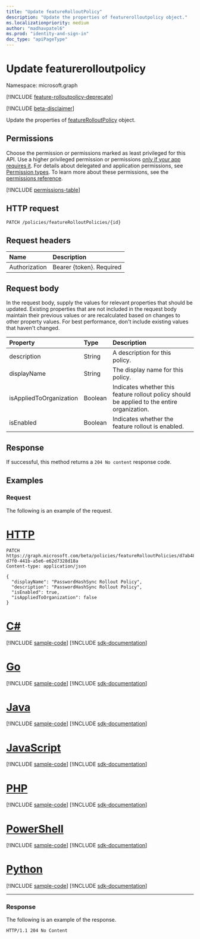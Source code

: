 ```yaml
---
title: "Update featureRolloutPolicy"
description: "Update the properties of featurerolloutpolicy object."
ms.localizationpriority: medium
author: "madhavpatel6"
ms.prod: "identity-and-sign-in"
doc_type: "apiPageType"
---
```


# Update featurerolloutpolicy

Namespace: microsoft.graph

[!INCLUDE [feature-rolloutpolicy-deprecate](../../includes/directory-featurerolloutpolicies-deprecate.md)]

[!INCLUDE [beta-disclaimer](../../includes/beta-disclaimer.md)]

Update the properties of [featureRolloutPolicy](../resources/featurerolloutpolicy.md) object.

## Permissions

Choose the permission or permissions marked as least privileged for this API. Use a higher privileged permission or permissions [only if your app requires it](/graph/permissions-overview#best-practices-for-using-microsoft-graph-permissions). For details about delegated and application permissions, see [Permission types](/graph/permissions-overview#permission-types). To learn more about these permissions, see the [permissions reference](/graph/permissions-reference).

<!-- { "blockType": "permissions", "name": "featurerolloutpolicy_update" } -->
[!INCLUDE [permissions-table](../includes/permissions/featurerolloutpolicy-update-permissions.md)]

## HTTP request

<!-- { "blockType": "ignored" } -->

```http
PATCH /policies/featureRolloutPolicies/{id}
```

## Request headers

| Name       | Description|
|:-----------|:-----------|
| Authorization | Bearer {token}. Required |

## Request body

In the request body, supply the values for relevant properties that should be updated. Existing properties that are not included in the request body maintain their previous values or are recalculated based on changes to other property values. For best performance, don't include existing values that haven't changed.

| Property     | Type        | Description |
|:-------------|:------------|:------------|
|description|String|A description for this policy.|
|displayName|String|The display name for this policy.|
|isAppliedToOrganization|Boolean|Indicates whether this feature rollout policy should be applied to the entire organization.|
|isEnabled|Boolean|Indicates whether the feature rollout is enabled.|

## Response

If successful, this method returns a `204 No content` response code.

## Examples

### Request

The following is an example of the request.

# [HTTP](#tab/http)
<!-- {
  "blockType": "request",
  "name": "update_featurerolloutpolicy_policies"
}-->

```http
PATCH https://graph.microsoft.com/beta/policies/featureRolloutPolicies/d7ab4886-d7f0-441b-a5e6-e62d7328d18a
Content-type: application/json

{
  "displayName": "PasswordHashSync Rollout Policy",
  "description": "PasswordHashSync Rollout Policy",
  "isEnabled": true,
  "isAppliedToOrganization": false
}
```

# [C#](#tab/csharp)
[!INCLUDE [sample-code](../includes/snippets/csharp/update-featurerolloutpolicy-policies-csharp-snippets.md)]
[!INCLUDE [sdk-documentation](../includes/snippets/snippets-sdk-documentation-link.md)]

# [Go](#tab/go)
[!INCLUDE [sample-code](../includes/snippets/go/update-featurerolloutpolicy-policies-go-snippets.md)]
[!INCLUDE [sdk-documentation](../includes/snippets/snippets-sdk-documentation-link.md)]

# [Java](#tab/java)
[!INCLUDE [sample-code](../includes/snippets/java/update-featurerolloutpolicy-policies-java-snippets.md)]
[!INCLUDE [sdk-documentation](../includes/snippets/snippets-sdk-documentation-link.md)]

# [JavaScript](#tab/javascript)
[!INCLUDE [sample-code](../includes/snippets/javascript/update-featurerolloutpolicy-policies-javascript-snippets.md)]
[!INCLUDE [sdk-documentation](../includes/snippets/snippets-sdk-documentation-link.md)]

# [PHP](#tab/php)
[!INCLUDE [sample-code](../includes/snippets/php/update-featurerolloutpolicy-policies-php-snippets.md)]
[!INCLUDE [sdk-documentation](../includes/snippets/snippets-sdk-documentation-link.md)]

# [PowerShell](#tab/powershell)
[!INCLUDE [sample-code](../includes/snippets/powershell/update-featurerolloutpolicy-policies-powershell-snippets.md)]
[!INCLUDE [sdk-documentation](../includes/snippets/snippets-sdk-documentation-link.md)]

# [Python](#tab/python)
[!INCLUDE [sample-code](../includes/snippets/python/update-featurerolloutpolicy-policies-python-snippets.md)]
[!INCLUDE [sdk-documentation](../includes/snippets/snippets-sdk-documentation-link.md)]

---

### Response

The following is an example of the response.

<!-- {
  "blockType": "response"
} -->

```http
HTTP/1.1 204 No Content
```

<!-- uuid: 16cd6b66-4b1a-43a1-adaf-3a886856ed98
2019-02-04 14:57:30 UTC -->
<!-- {
  "type": "#page.annotation",
  "description": "Update featurerolloutpolicy",
  "keywords": "",
  "section": "documentation",
  "tocPath": ""
}-->


